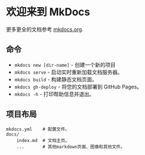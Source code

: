 # 欢迎来到 MkDocs

更多更全的文档参考 [mkdocs.org](https://www.mkdocs.org).

## 命令

* `mkdocs new [dir-name]` - 创建一个新的项目
* `mkdocs serve` - 启动实时重新加载文档服务器。
* `mkdocs build` - 构建静态文档页面。
* `mkdocs gh-deploy` - 将您的文档部署到 GitHub Pages。
* `mkdocs -h` - 打印帮助信息并退出。

## 项目布局

    mkdocs.yml    # 配置文件。
    docs/
        index.md  # 文档主页。
        ...       # 其他markdown页面、图像和其他文件。
